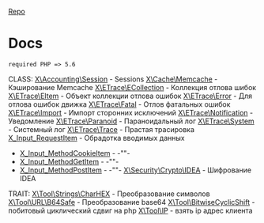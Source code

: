 [Repo](/README.md)
# Docs

    required PHP => 5.6 

CLASS:
[X\Accounting\Session](/.doc/Accounting/Session.md) - Sessions
[X\Cache\Memcache](/.doc/Cache\Memcache.md) - Кэширование Memcache
[X\ETrace\ECollection](/.doc/ETrace\ECollection.md) - Коллекция отлова шибок
[X\ETrace\EItem](/.doc/ETrace/EItem.md) - Объект коллекции отлова ошибок
[X\ETrace\Error](/.doc/ETrace/Error.md) - Для отлова ошибок движка
[X\ETrace\Fatal](/.doc/ETrace/Fatal.md) - Отлов фатальных ошибок
[X\ETrace\Import](/.doc/ETrace/Import.md) - Импорт сторонних исключений
[X\ETrace\Notification](/.doc/ETrace/Notification.md) - Уведомление
[X\ETrace\Paranoid](/.doc/ETrace/Paranoid.md) - Параноидальный лог
[X\ETrace\System](/.doc/ETrace/System.md) - Системный лог
[X\ETrace\Trace](/.doc/ETrace/Trace.md) - Прастая трасировка
[X_Input_RequestItem](/.doc/Input/RequestItem.md) - Обрадотка вводимых данных
* [X_Input_MethodCookieItem](/.doc/Input/MethodCookieItem.md) - -""-
* [X_Input_MethodGetItem](/.doc/Input/MethodGetItem.md) - -""-
* [X_Input_MethodPostItem](/.doc/Input/MethodPostItem.md) - -""-
[X\Security\Crypto\IDEA](/.doc/Security/Crypto/IDEA.md) - Шифрование IDEA

TRAIT:
[X\Tool\Strings\CharHEX](/.doc/Tool/Strings/CharHEX.md) - Преобразование символов
[X\Tool\URL\B64Safe](/.doc/Tool/URL/B64Safe.md) - Преобразование base64
[X\Tool\BitwiseCyclicShift](/.doc/Tool/BitwiseCyclicShift.md) - побитовый циклический сдвиг на php
[X\Tool\IP](/.doc/Tool/IP.md) - взять ip адрес клиента